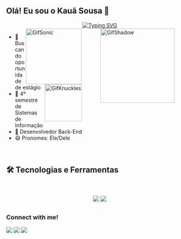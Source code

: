 ## Olá! Eu sou o Kauã Sousa 👋
<div align="center">
  <a href="https://git.io/typing-svg">
    <img src="https://readme-typing-svg.demolab.com?font=&size=22&duration=2000&pause=1000&color=F7F7F7&center=true&width=435&lines=Welcome+to+my+profile!" alt="Typing SVG" />
  </a>
</div>

<div>
  <img align="right" alt="GifShadow" height="200" width="200" hspace="50" src="https://i.pinimg.com/originals/ca/59/c7/ca59c7300ea299fc9f429da8e7924e5c.gif">
  <img align="right" alt="GifSonic" height="150" width="150" hspace="1" src="https://i.pinimg.com/originals/a7/13/9e/a7139e21e1dfa26587907ff2e042a4ec.gif">
  <img align="right" alt="GifKnuckles" height="100" width="100" hspace="0" src="https://static.wikia.nocookie.net/a794adbc-af6b-42ef-9eca-0e9e96cf2339/scale-to-width/370">
</div>

    
- 🔭 Buscando oportunidade de estágio
- 🌱 4º semestre de Sistemas de Informação
- 👾 Desenvolvedor Back-End
- 😄 Pronomes: Ele/Dele
  
<p>
ㅤㅤ 
</p>

## 🛠️ Tecnologias e Ferramentas
<br>

<p align="center">
  <img src="https://skillicons.dev/icons?i=java,python,mysql,git" />
  <img src="https://skillicons.dev/icons?i=github,vscode,figma" />
</p>
 
  ##
  
  ### Connect with me!
<div> 
  <a href="https://instagram.com/saintkaua" target="_blank"><img src="https://img.shields.io/badge/-Instagram-%23E4405F?style=for-the-badge&logo=instagram&logoColor=white" target="_blank"></a>
  <a href = "mailto:kauasousa.alves1@gmail.com"><img src="https://img.shields.io/badge/-Gmail-%23333?style=for-the-badge&logo=gmail&logoColor=white" target="_blank"></a>
  <a href="https://www.linkedin.com/in/saintkaua" target="_blank"><img src="https://img.shields.io/badge/-LinkedIn-%230077B5?style=for-the-badge&logo=linkedin&logoColor=white" target="_blank"></a> 
  
</div>
